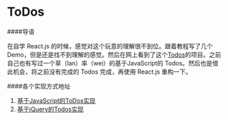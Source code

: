 # ToDos

####导语

在自学 React.js 的时候，感觉对这个玩意的理解很不到位。跟着教程写了几个Demo，但是还是找不到理解的感觉。然后在网上看到了这个[Todos](http://todomvc.com/examples/react/#/)的项目。之前自己也有写过一个草（lan）率（wei）的基于JavaScript的 Todos。然后也是借此机会，将之前没有完成的 Todos 完成，再使用 React.js 重构一下。

####各个实现方式地址
1. [基于JavaScript的ToDos实现](https://github.com/WitNesS23/ToDos/tree/master/ToDo-JavaScript)
2. [基于jQuery的Todos实现]()